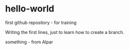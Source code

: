 # hello-world
first github repository - for training

Writing the first lines, just to learn how to create a branch.

something - from Alpar

